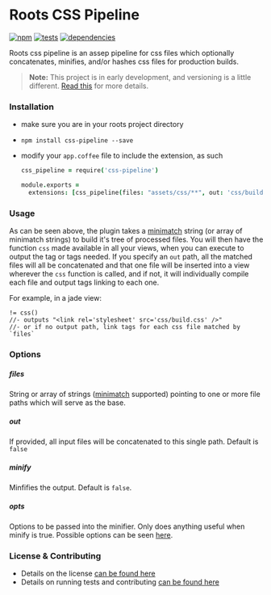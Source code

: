 Roots CSS Pipeline
==================

[![npm](https://badge.fury.io/js/css-pipeline.png)](http://badge.fury.io/js/css-pipeline) [![tests](https://travis-ci.org/carrot/css-pipeline.png?branch=master)](https://travis-ci.org/carrot/css-pipeline) [![dependencies](https://david-dm.org/carrot/css-pipeline.png?theme=shields.io)](https://david-dm.org/carrot/css-pipeline)

Roots css pipeline is an assep pipeline for css files which optionally concatenates, minifies, and/or hashes css files for production builds.

> **Note:** This project is in early development, and versioning is a little different. [Read this](http://markup.im/#q4_cRZ1Q) for more details.

### Installation

- make sure you are in your roots project directory
- `npm install css-pipeline --save`
- modify your `app.coffee` file to include the extension, as such

  ```coffee
  css_pipeline = require('css-pipeline')

  module.exports =
    extensions: [css_pipeline(files: "assets/css/**", out: 'css/build.css', minify: true)]
  ```

### Usage

As can be seen above, the plugin takes a [minimatch](https://github.com/isaacs/minimatch) string (or array of minimatch strings) to build it's tree of processed files. You will then have the function `css` made available in all your views, when you can execute to output the tag or tags needed. If you specify an `out` path, all the matched files will all be concatenated and that one file will be inserted into a view wherever the `css` function is called, and if not, it will individually compile each file and output tags linking to each one.

For example, in a jade view:

```jade
!= css()
//- outputs "<link rel='stylesheet' src='css/build.css' />"
//- or if no output path, link tags for each css file matched by `files`
```

### Options

##### files
String or array of strings ([minimatch](https://github.com/isaacs/minimatch) supported) pointing to one or more file paths which will serve as the base.

##### out
If provided, all input files will be concatenated to this single path. Default is `false`

##### minify
Minfifies the output. Default is `false`.

##### opts
Options to be passed into the minifier. Only does anything useful when minify is true. Possible options can be seen [here](https://github.com/GoalSmashers/clean-css#how-to-use-clean-css-programmatically).

### License & Contributing

- Details on the license [can be found here](LICENSE.md)
- Details on running tests and contributing [can be found here](contributing.md)
